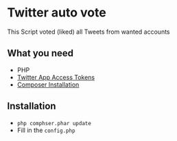 Twitter auto vote
======

This Script voted (liked) all Tweets from wanted accounts

What you need
------

- PHP
- [Twitter App Access Tokens](../../how-to/twitter-app-creation.md)
- [Composer Installation](../../composer.json)

Installation
------

- `php comphser.phar update`
- Fill in the `config.php`